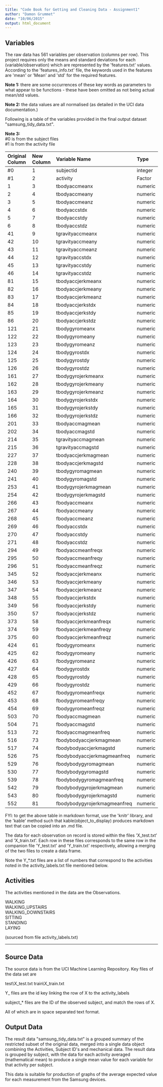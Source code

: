 ```yaml
---
title: "Code Book for Getting and Cleaning Data - Assignment1"
author: "Damon Grummet"
date: "10/06/2015"
output: html_document
---
```


## Variables


The raw data has 561 variables per observation (columns per row).
This project requires only the means and standard deviations for each (variable/observation) which are represented by the 'features.txt' values.
According to the 'features_info.txt' file, the keywords used in the features are
'mean' or 'Mean' and 'std' for the required features.  

**Note 1:** there are some occurrences of these key words as parameters to what appear to be functions - these have been omitted as not being actual mean/std values.

**Note 2:** the data values are all normalised (as detailed in the UCI data documentation.)


Following is a table of the variables provided in the final output dataset "samsung_tidy_data.txt".

**Note 3:**  
 #0 is from the subject files  
 #1 is from the activity file

|Original Column |New Column |Variable Name                |Type      |
|:---------------|:----------|:----------------------------|:---------|
|#0              |1          |subjectid                    |integer   |
|#1              |2          |activity                     |Factor    |
|1               |3          |tbodyaccmeanx                |numeric   |
|2               |4          |tbodyaccmeany                |numeric   |
|3               |5          |tbodyaccmeanz                |numeric   |
|4               |6          |tbodyaccstdx                 |numeric   |
|5               |7          |tbodyaccstdy                 |numeric   |
|6               |8          |tbodyaccstdz                 |numeric   |
|41              |9          |tgravityaccmeanx             |numeric   |
|42              |10         |tgravityaccmeany             |numeric   |
|43              |11         |tgravityaccmeanz             |numeric   |
|44              |12         |tgravityaccstdx              |numeric   |
|45              |13         |tgravityaccstdy              |numeric   |
|46              |14         |tgravityaccstdz              |numeric   |
|81              |15         |tbodyaccjerkmeanx            |numeric   |
|82              |16         |tbodyaccjerkmeany            |numeric   |
|83              |17         |tbodyaccjerkmeanz            |numeric   |
|84              |18         |tbodyaccjerkstdx             |numeric   |
|85              |19         |tbodyaccjerkstdy             |numeric   |
|86              |20         |tbodyaccjerkstdz             |numeric   |
|121             |21         |tbodygyromeanx               |numeric   |
|122             |22         |tbodygyromeany               |numeric   |
|123             |23         |tbodygyromeanz               |numeric   |
|124             |24         |tbodygyrostdx                |numeric   |
|125             |25         |tbodygyrostdy                |numeric   |
|126             |26         |tbodygyrostdz                |numeric   |
|161             |27         |tbodygyrojerkmeanx           |numeric   |
|162             |28         |tbodygyrojerkmeany           |numeric   |
|163             |29         |tbodygyrojerkmeanz           |numeric   |
|164             |30         |tbodygyrojerkstdx            |numeric   |
|165             |31         |tbodygyrojerkstdy            |numeric   |
|166             |32         |tbodygyrojerkstdz            |numeric   |
|201             |33         |tbodyaccmagmean              |numeric   |
|202             |34         |tbodyaccmagstd               |numeric   |
|214             |35         |tgravityaccmagmean           |numeric   |
|215             |36         |tgravityaccmagstd            |numeric   |
|227             |37         |tbodyaccjerkmagmean          |numeric   |
|228             |38         |tbodyaccjerkmagstd           |numeric   |
|240             |39         |tbodygyromagmean             |numeric   |
|241             |40         |tbodygyromagstd              |numeric   |
|253             |41         |tbodygyrojerkmagmean         |numeric   |
|254             |42         |tbodygyrojerkmagstd          |numeric   |
|266             |43         |fbodyaccmeanx                |numeric   |
|267             |44         |fbodyaccmeany                |numeric   |
|268             |45         |fbodyaccmeanz                |numeric   |
|269             |46         |fbodyaccstdx                 |numeric   |
|270             |47         |fbodyaccstdy                 |numeric   |
|271             |48         |fbodyaccstdz                 |numeric   |
|294             |49         |fbodyaccmeanfreqx            |numeric   |
|295             |50         |fbodyaccmeanfreqy            |numeric   |
|296             |51         |fbodyaccmeanfreqz            |numeric   |
|345             |52         |fbodyaccjerkmeanx            |numeric   |
|346             |53         |fbodyaccjerkmeany            |numeric   |
|347             |54         |fbodyaccjerkmeanz            |numeric   |
|348             |55         |fbodyaccjerkstdx             |numeric   |
|349             |56         |fbodyaccjerkstdy             |numeric   |
|350             |57         |fbodyaccjerkstdz             |numeric   |
|373             |58         |fbodyaccjerkmeanfreqx        |numeric   |
|374             |59         |fbodyaccjerkmeanfreqy        |numeric   |
|375             |60         |fbodyaccjerkmeanfreqz        |numeric   |
|424             |61         |fbodygyromeanx               |numeric   |
|425             |62         |fbodygyromeany               |numeric   |
|426             |63         |fbodygyromeanz               |numeric   |
|427             |64         |fbodygyrostdx                |numeric   |
|428             |65         |fbodygyrostdy                |numeric   |
|429             |66         |fbodygyrostdz                |numeric   |
|452             |67         |fbodygyromeanfreqx           |numeric   |
|453             |68         |fbodygyromeanfreqy           |numeric   |
|454             |69         |fbodygyromeanfreqz           |numeric   |
|503             |70         |fbodyaccmagmean              |numeric   |
|504             |71         |fbodyaccmagstd               |numeric   |
|513             |72         |fbodyaccmagmeanfreq          |numeric   |
|516             |73         |fbodybodyaccjerkmagmean      |numeric   |
|517             |74         |fbodybodyaccjerkmagstd       |numeric   |
|526             |75         |fbodybodyaccjerkmagmeanfreq  |numeric   |
|529             |76         |fbodybodygyromagmean         |numeric   |
|530             |77         |fbodybodygyromagstd          |numeric   |
|539             |78         |fbodybodygyromagmeanfreq     |numeric   |
|542             |79         |fbodybodygyrojerkmagmean     |numeric   |
|543             |80         |fbodybodygyrojerkmagstd      |numeric   |
|552             |81         |fbodybodygyrojerkmagmeanfreq |numeric   |

FYI: to get the above table in markdown format, use the 'knitr' library, and the 'kable' method such that kable(object_to_display) produces markdown text that can be copied into an .md file.

The data for each observation on record is stored within the files 'X_test.txt'
and 'X_train.txt'.  Each row in these files corresponds to the same row in the
companion file 'Y_test.txt' and 'Y_train.txt' respectively, allowing a merging
of the two files to create a data frame.

Note the Y_*.txt files are a list of numbers that correspond to the activities noted
in the activity_labels.txt file mentioned below.

## Activities

The activities mentioned in the data are the Observations.

WALKING  
WALKING_UPSTAIRS  
WALKING_DOWNSTAIRS  
SITTING  
STANDING  
LAYING

(sourced from file activity_labels.txt)

***

## Source Data

The source data is from the UCI Machine Learning Repository.  Key files of the
data set are 

test\X_test.txt
train\X_train.txt

Y_ files are the id key linking the row of X to the activity_labels

subject_* files are the ID of the observed subject, and match the rows of X.

All of which are in space separated text format.

## Output Data

The result data "samsung_tidy_data.txt" is a grouped summary of the restricted subset of the original data, merged into a single data object combining the Activities, Subject ID's and mechanical data.  The result data is grouped by subject, with the data for each activity averaged (mathematical mean) to produce a single mean value for each variable for that activity per subject.

This data is suitable for production of graphs of the average expected value for each measurement from the Samsung devices.



